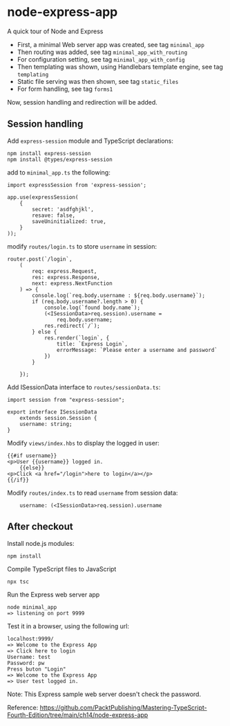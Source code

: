 # node-express-app
A quick tour of Node and Express

* First, a minimal Web server app was created, see tag `minimal_app`
* Then routing was added, see tag `minimal_app_with_routing`
* For configuration setting, see tag `minimal_app_with_config`
* Then templating was shown, using Handlebars template engine, see tag `templating`
* Static file serving was then shown, see tag `static_files`
* For form handling, see tag `forms1`

Now, session handling and redirection will be added.

## Session handling 

Add `express-session` module and TypeScript declarations:
```
npm install express-session
npm install @types/express-session
```

add to `minimal_app.ts` the following:
```
import expressSession from 'express-session';

app.use(expressSession(
    {
        secret: 'asdfghjkl',
        resave: false,
        saveUninitialized: true,
    }
));
```

modify `routes/login.ts` to store `username` in session:
```
router.post(`/login`,
    (
        req: express.Request,
        res: express.Response,
        next: express.NextFunction
    ) => {
        console.log(`req.body.username : ${req.body.username}`);
        if (req.body.username?.length > 0) {
            console.log(`found body.name`);
            (<ISessionData>req.session).username =
                req.body.username;
            res.redirect(`/`);
        } else {
            res.render(`login`, {
                title: `Express Login`,
                errorMessage: `Please enter a username and password`
            })
        }

    });
 ```

Add ISessionData interface to `routes/sessionData.ts`:
```
import session from "express-session";

export interface ISessionData
    extends session.Session {
    username: string;
}
```

Modify `views/index.hbs` to display the logged in user:
```
{{#if username}}
<p>User {{username}} logged in.
    {{else}}
<p>Click <a href="/login">here to login</a></p>
{{/if}}
```

Modify `routes/index.ts` to read `username` from session data:
```
    username: (<ISessionData>req.session).username
```

## After checkout

Install node.js modules:
```
npm install
```

Compile TypeScript files to JavaScript
```
npx tsc
```

Run the Express web server app
```
node minimal_app
=> listening on port 9999
```

Test it in a browser, using the following url:
```
localhost:9999/
=> Welcome to the Express App
=> Click here to login
Username: test
Password: pw
Press buton "Login"
=> Welcome to the Express App
=> User test logged in.
```

Note: This Express sample web server doesn't check the password.

Reference: https://github.com/PacktPublishing/Mastering-TypeScript-Fourth-Edition/tree/main/ch14/node-express-app

